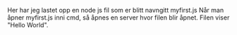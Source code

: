 Her har jeg lastet opp en node js fil som er blitt navngitt myfirst.js
Når man åpner myfirst.js inni cmd, så åpnes en server hvor filen blir åpnet.
Filen viser "Hello World".
